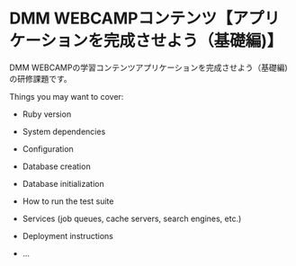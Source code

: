 # DMM WEBCAMPコンテンツ【アプリケーションを完成させよう（基礎編)】
DMM WEBCAMPの学習コンテンツアプリケーションを完成させよう（基礎編)の研修課題です。


Things you may want to cover:

* Ruby version

* System dependencies

* Configuration

* Database creation

* Database initialization

* How to run the test suite

* Services (job queues, cache servers, search engines, etc.)

* Deployment instructions

* ...
